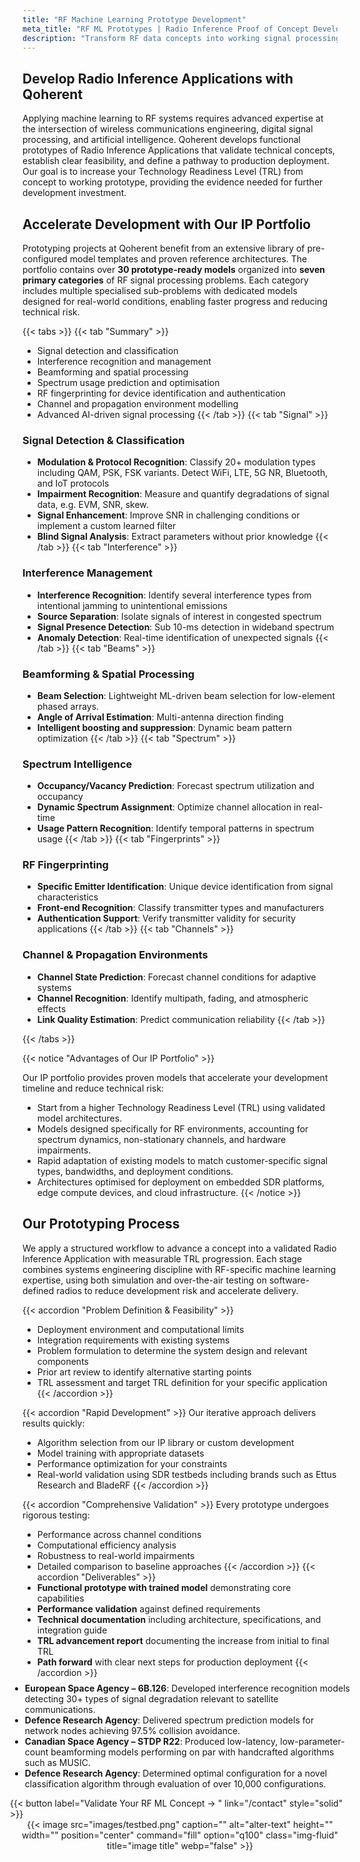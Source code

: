 ```yaml
---
title: "RF Machine Learning Prototype Development"
meta_title: "RF ML Prototypes | Radio Inference Proof of Concept Development"
description: "Transform RF data concepts into working signal processing prototypes. Rapid validation of AI/ML applications for wireless systems."
---
```


## Develop Radio Inference Applications with Qoherent 

Applying machine learning to RF systems requires advanced expertise at the intersection of wireless communications engineering, digital signal processing, and artificial intelligence. Qoherent develops functional prototypes of Radio Inference Applications that validate technical concepts, establish clear feasibility, and define a pathway to production deployment. Our goal is to increase your Technology Readiness Level (TRL) from concept to working prototype, providing the evidence needed for further development investment.

## Accelerate Development with Our IP Portfolio

Prototyping projects at Qoherent benefit from an extensive library of pre-configured model templates and proven reference architectures.
The portfolio contains over **30 prototype-ready models** organized into **seven primary categories** of RF signal processing problems.
Each category includes multiple specialised sub-problems with dedicated models designed for real-world conditions, enabling faster progress and reducing technical risk.





{{< tabs >}}
{{< tab "Summary" >}}
- Signal detection and classification  
- Interference recognition and management  
- Beamforming and spatial processing  
- Spectrum usage prediction and optimisation  
- RF fingerprinting for device identification and authentication  
- Channel and propagation environment modelling  
- Advanced AI-driven signal processing
{{< /tab >}}
{{< tab "Signal" >}}
### Signal Detection & Classification
- **Modulation & Protocol Recognition**: Classify 20+ modulation types including QAM, PSK, FSK variants. Detect WiFi, LTE, 5G NR, Bluetooth, and IoT protocols
- **Impairment Recognition**: Measure and quantify degradations of signal data, e.g. EVM, SNR, skew.
- **Signal Enhancement**: Improve SNR in challenging conditions or implement a custom learned filter
- **Blind Signal Analysis**: Extract parameters without prior knowledge
{{< /tab >}}
{{< tab "Interference" >}}
### Interference Management
- **Interference Recognition**: Identify several interference types from intentional jamming to unintentional emissions
- **Source Separation**: Isolate signals of interest in congested spectrum
- **Signal Presence Detection**: Sub 10-ms detection in wideband spectrum
- **Anomaly Detection**: Real-time identification of unexpected signals
{{< /tab >}}
{{< tab "Beams" >}}

### Beamforming & Spatial Processing
- **Beam Selection**: Lightweight ML-driven beam selection for low-element phased arrays.
- **Angle of Arrival Estimation**: Multi-antenna direction finding
- **Intelligent boosting and suppression**: Dynamic beam pattern optimization
{{< /tab >}}
{{< tab "Spectrum" >}}
### Spectrum Intelligence
- **Occupancy/Vacancy Prediction**: Forecast spectrum utilization and occupancy
- **Dynamic Spectrum Assignment**: Optimize channel allocation in real-time
- **Usage Pattern Recognition**: Identify temporal patterns in spectrum usage
{{< /tab >}}
{{< tab "Fingerprints" >}}
### RF Fingerprinting
- **Specific Emitter Identification**: Unique device identification from signal characteristics
- **Front-end Recognition**: Classify transmitter types and manufacturers
- **Authentication Support**: Verify transmitter validity for security applications
{{< /tab >}}
{{< tab "Channels" >}}
### Channel & Propagation Environments
- **Channel State Prediction**: Forecast channel conditions for adaptive systems
- **Channel Recognition**: Identify multipath, fading, and atmospheric effects
- **Link Quality Estimation**: Predict communication reliability
{{< /tab >}}

{{< /tabs >}}



{{< notice "Advantages of Our IP Portfolio" >}}

Our IP portfolio provides proven models that accelerate your development timeline and reduce technical risk:
- Start from a higher Technology Readiness Level (TRL) using validated model architectures.
- Models designed specifically for RF environments, accounting for spectrum dynamics, non-stationary channels, and hardware impairments.
- Rapid adaptation of existing models to match customer-specific signal types, bandwidths, and deployment conditions.
- Architectures optimised for deployment on embedded SDR platforms, edge compute devices, and cloud infrastructure.
{{< /notice >}}



## Our Prototyping Process

We apply a structured workflow to advance a concept into a validated Radio Inference Application with measurable TRL progression. Each stage combines systems engineering discipline with RF-specific machine learning expertise, using both simulation and over-the-air testing on software-defined radios to reduce development risk and accelerate delivery.


{{< accordion "Problem Definition & Feasibility" >}}
- Deployment environment and computational limits
- Integration requirements with existing systems
- Problem formulation to determine the system design and relevant components
- Prior art review to identify alternative starting points
- TRL assessment and target TRL definition for your specific application
{{< /accordion >}}

{{< accordion "Rapid Development" >}}
Our iterative approach delivers results quickly:
- Algorithm selection from our IP library or custom development
- Model training with appropriate datasets
- Performance optimization for your constraints
- Real-world validation using SDR testbeds including brands such as Ettus Research and BladeRF
{{< /accordion >}}

{{< accordion "Comprehensive Validation" >}}
Every prototype undergoes rigorous testing:
- Performance across channel conditions
- Computational efficiency analysis
- Robustness to real-world impairments
- Detailed comparison to baseline approaches
{{< /accordion >}}
{{< accordion "Deliverables" >}}
- **Functional prototype with trained model** demonstrating core capabilities
- **Performance validation** against defined requirements
- **Technical documentation** including architecture, specifications, and integration guide
- **TRL advancement report** documenting the increase from initial to final TRL
- **Path forward** with clear next steps for production deployment
{{< /accordion >}}


<style>
  .flex-container {
    display: flex;
    flex-wrap: wrap;
    padding: 0;
    margin: -20px;
  }

  .flex-item {
    box-sizing: border-box;
    padding: 0px;
    margin: 0;
  }
  
  .flex-item li {
    list-style: disc;
  }

  @media (min-width: 1300px) {
    .flex-item {
      width: 50%;
    }

    .image-container {
      float: right;
    }
  }

  @media (max-width: 1024px) {
    .flex-item {
      width: 100%;
    }

    .image-container {
      float: none;
      text-align: center; 
    }
  }
</style>

<div class="flex-container">
  <div class="flex-item">
    <ul>
      <li><strong>European Space Agency – 6B.126</strong>: Developed interference recognition models detecting 30+ types of signal degradation relevant to satellite communications.</li>
      <li><strong>Defence Research Agency</strong>: Delivered spectrum prediction models for network nodes achieving 97.5% collision avoidance.</li>
      <li><strong>Canadian Space Agency – STDP R22</strong>: Produced low-latency, low-parameter-count beamforming models performing on par with handcrafted algorithms such as MUSIC.</li>
      <li><strong>Defence Research Agency</strong>: Determined optimal configuration for a novel classification algorithm through evaluation of over 10,000 configurations.</li>
    </ul>
    {{< button label="Validate Your RF ML Concept → " link="/contact" style="solid" >}}
  </div>

  <div class="flex-item image-container">
    {{< image src="images/testbed.png" caption="" alt="alter-text" height="" width="" position="center" command="fill" option="q100" class="img-fluid" title="image title"  webp="false" >}}
  </div>
</div>






















<!-- ---
title: "Prototyping services for RF signal processing with artificial intelligence"
date: "2021-07-19"
---


At Qoherent, we are committed to pushing the boundaries of radio signal processing solutions through cutting-edge research, machine learning, and quantum computing. We collaborate with a diverse range of partners, including government labs, corporate researchers, and universities, to lead and contribute to active projects that shape the future of RF technology.

## Research Activities

We offer end-to-end research and prototyping services for any stage of a project, including:

<style>
  .flex-container {
    display: flex;
    flex-wrap: wrap;
    padding: 0;
    margin: -20px;
  }

  .flex-item {
    box-sizing: border-box;
    padding: 0px;
    margin: 0;
  }
  
  .flex-item li {
    list-style: disc;
  }

  @media (min-width: 1300px) {
    .flex-item {
      width: 50%;
    }

    .image-container {
      float: right;
    }
  }

  @media (max-width: 1024px) {
    .flex-item {
      width: 100%;
    }

    .image-container {
      float: none;
      text-align: center; 
    }
  }
</style>

<div class="flex-container">
  <div class="flex-item">
    <ul>
      <li>
       Reviewing and consulting on state-of-the-art methods for performing radio signal classification.
      </li>
      <li>
        Designing and experimenting with algorithmic solutions for classifying radio signals.
      </li>
      <li>
        Replicating and advancing peer-reviewed research in the field.
      </li>
      <li>
        Signal synthesis and over-the-air recording capture.
      </li>
      <li>
        Designing and developing software-defined radio (SDR)-based testbeds, from two radios to large channel emulators.
      </li>
    </ul>
  </div>

  <div class="flex-item image-container">
    {{< image src="images/testbed.png" caption="" alt="alter-text" height="" width="" position="center" command="fill" option="q100" class="img-fluid" title="image title"  webp="false" >}}
  </div>
</div>


## Engineering Activities

Our engineering team specializes in transforming cutting-edge research into practical solutions. Our engineering activities include:

- Further designing and experimenting with algorithmic solutions for classifying radio signals.
- Dataset creation, model design, and training for machine learning applications.
- Integrating and deploying models into existing software or systems.
- General systems integration with SDRs to create fully functional RF systems.

## Software

Qoherent's research and development work is greatly facilitated by our proprietary Radio Intelligence Application (RIA). RIA serves as a powerful tool to:

- Control and manage testbeds efficiently.
- Create and manipulate datasets for research and development.
- Design, train, and fine-tune machine learning models.
- Conduct extensive testing and evaluation of model performance.

Access to RIA is provided as an integral part of all development projects, enhancing the efficiency and effectiveness of the prototyping process.

Contact us today to discuss how Qoherent's expertise in research, engineering, and software can contribute to your RF technology projects and help you achieve your goals. -->
